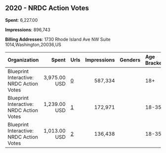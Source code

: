 ## 2020 - NRDC Action Votes 
**Spent**: 6,227.00

**Impressions**: 896,743

**Billing Addresses**: 1730 Rhode Island Ave NW Suite 1014,Washington,20036,US

|Organization|Spent|Urls|Impressions|Genders|Age Brackets|Country Codes|
|:---|---:|:---|---:|:---|:---|:---|
|Blueprint Interactive: NRDC Action Votes|3,975.00 USD|[0](https://www.snap.com/political-ads/asset/242dd58cea3a1a02863be1052641f921f74519665b49ced4a980ebd611c42616?mediaType=mp4)|587,334||18+|united states|
|Blueprint Interactive: NRDC Action Votes|1,239.00 USD|[1](https://www.snap.com/political-ads/asset/730d35a1656618f3cbf48e5a592014003d470f5eac81d3ec2f7d24d50f5edac7?mediaType=mp4)|172,971||18-35|united states|
|Blueprint Interactive: NRDC Action Votes|1,013.00 USD|[2](https://www.snap.com/political-ads/asset/cece4410b790f01c310b4366c96404c751f376442e38cf852e84dc3b6af312f5?mediaType=mp4)|136,438||18-35|united states|
